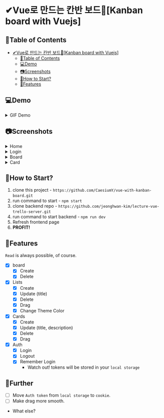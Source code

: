 # ✔Vue로 만드는 칸반 보드📍[Kanban board with Vuejs]

## 📌Table of Contents

- [✔Vue로 만드는 칸반 보드📍[Kanban board with Vuejs]](#vue로-만드는-칸반-보드kanban-board-with-vuejs)
  - [📌Table of Contents](#table-of-contents)
  - [💻Demo](#demo)
  - [📷Screenshots](#screenshots)
  - [🔰How to Start?](#how-to-start)
  - [🎐Features](#features)

## 💻Demo
<details>
    <summary>GIF Demo</summary>    
    <img src='./screenshots/demo.gif' alt="gif 데모 이미지">
</details>

## 📷Screenshots

<details>
    <summary>Home</summary>
    <img src='./screenshots/main_home.png'>
</details>

<details>
    <summary>Login</summary>
    <img src='./screenshots/login.png'>
</details>

<details>
    <summary>Board</summary>
    <img src='./screenshots/board2.png'>
</details>

<details>
    <summary>Card</summary>
    <img src='./screenshots/card2.png'>
</details>

## 🔰How to Start?

1. clone this project - `https://github.com/CaesiumY/vue-with-kanban-board.git`
2. run command to start - `npm start`
3. clone backend repo - `https://github.com/jeonghwan-kim/lecture-vue-trello-server.git`
4. run command to start backend - `npm run dev`
5. Refresh frontend page
6. **PROFIT!**

## 🎐Features
`Read` is always possible, of course.

- [x] board
  - [x] Create
  - [x] Delete

- [x] Lists
  - [x] Create
  - [x] Update (title)
  - [x] Delete
  - [x] Drag
  - [x] Change Theme Color

- [x] Cards
  - [x] Create
  - [x] Update (title, description)
  - [x] Delete
  - [x] Drag

- [x] Auth
  - [x] Login
  - [x] Logout
  - [x] Remember Login
    - Watch out! tokens will be stored in your `local storage`


## 🛴Further

- [ ] Move `Auth token` from `local storage` to `cookie`.
- [ ] Make drag more smooth.
- What else?